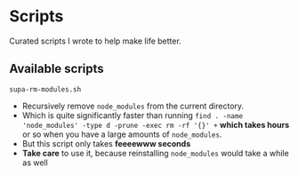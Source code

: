 # Scripts

Curated scripts I wrote to help make life better.

## Available scripts

`supa-rm-modules.sh`

- Recursively remove `node_modules` from the current directory.
- Which is quite significantly faster than running `find . -name 'node_modules' -type d -prune -exec rm -rf '{}' +` **which takes hours** or so when you have a large amounts of `node_modules`.
- But this script only takes **feeeewww seconds**
- **Take care** to use it, because reinstalling `node_modules` would take a while as well
